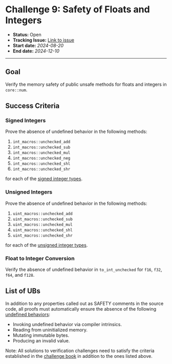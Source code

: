 # Challenge 9: Safety of Floats and Integers


- **Status:** Open
- **Tracking Issue:** [Link to issue](https://github.com/model-checking/verify-rust-std/issues/59)
- **Start date:** *2024-08-20*
- **End date:** *2024-12-10*

-------------------

## Goal

Verify the memory safety of public unsafe methods for floats and integers in `core::num`.

## Success Criteria

### Signed Integers

Prove the absence of undefined behavior in the following methods:

1. `int_macros::unchecked_add`
2. `int_macros::unchecked_sub`
3. `int_macros::unchecked_mul`
4. `int_macros::unchecked_neg`
5. `int_macros::unchecked_shl`
6. `int_macros::unchecked_shr`

for each of the [signed integer types](https://doc.rust-lang.org/beta/book/ch03-02-data-types.html#integer-types).

### Unsigned Integers

Prove the absence of undefined behavior in the following methods:

1. `uint_macros::unchecked_add`
2. `uint_macros::unchecked_sub`
3. `uint_macros::unchecked_mul`
4. `uint_macros::unchecked_shl`
5. `uint_macros::unchecked_shr`

for each of the [unsigned integer types](https://doc.rust-lang.org/beta/book/ch03-02-data-types.html#integer-types). 

### Float to Integer Conversion

Verify the absence of undefined behavior in `to_int_unchecked` for `f16`, `f32`, `f64`, and `f128`. 

## List of UBs

In addition to any properties called out as SAFETY comments in the source code, all proofs must automatically ensure the absence of the following [undefined behaviors](https://github.com/rust-lang/reference/blob/142b2ed77d33f37a9973772bd95e6144ed9dce43/src/behavior-considered-undefined.md):

* Invoking undefined behavior via compiler intrinsics.
* Reading from uninitialized memory.
* Mutating immutable bytes.
* Producing an invalid value.

Note: All solutions to verification challenges need to satisfy the criteria established in the [challenge book](../general-rules.md) in addition to the ones listed above.
